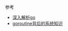 


参考
* [深入解析go](https://tiancaiamao.gitbooks.io/go-internals/content/zh/05.0.html)
* [goroutine背后的系统知识](http://www.sizeofvoid.net/goroutine-under-the-hood/)
